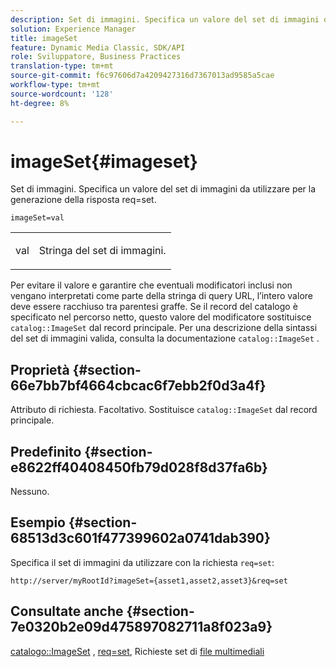 ```yaml
---
description: Set di immagini. Specifica un valore del set di immagini da utilizzare per la generazione della risposta req=set.
solution: Experience Manager
title: imageSet
feature: Dynamic Media Classic, SDK/API
role: Sviluppatore, Business Practices
translation-type: tm+mt
source-git-commit: f6c97606d7a4209427316d7367013ad9585a5cae
workflow-type: tm+mt
source-wordcount: '128'
ht-degree: 8%

---
```



# imageSet{#imageset}

Set di immagini. Specifica un valore del set di immagini da utilizzare per la generazione della risposta req=set.

`imageSet=val`

<table id="simpletable_F697691D166C407D82233664814F4663"> 
 <tr class="strow"> 
  <td class="stentry"> <p><span class="codeph"> <span class="varname"> val</span></span> </p> </td> 
  <td class="stentry"> <p>Stringa del set di immagini. </p></td> 
 </tr> 
</table>

Per evitare il valore e garantire che eventuali modificatori inclusi non vengano interpretati come parte della stringa di query URL, l’intero valore deve essere racchiuso tra parentesi graffe. Se il record del catalogo è specificato nel percorso netto, questo valore del modificatore sostituisce `catalog::ImageSet` dal record principale. Per una descrizione della sintassi del set di immagini valida, consulta la documentazione `catalog::ImageSet` .

## Proprietà {#section-66e7bb7bf4664cbcac6f7ebb2f0d3a4f}

Attributo di richiesta. Facoltativo. Sostituisce `catalog::ImageSet` dal record principale.

## Predefinito {#section-e8622ff40408450fb79d028f8d37fa6b}

Nessuno.

## Esempio {#section-68513d3c601f477399602a0741dab390}

Specifica il set di immagini da utilizzare con la richiesta `req=set`:

`http://server/myRootId?imageSet={asset1,asset2,asset3}&req=set`

## Consultate anche {#section-7e0320b2e09d475897082711a8f023a9}

[catalogo::ImageSet](/help/aem-is-ir-api/is-api/image-catalog/image-serving-api-ref/c-image-catalog-reference/c-image-svg-data-reference/c-image-data-reference/r-imageset-cat.md) ,  [req=set](../../../../../is-api/http-ref/image-serving-api-ref/c-http-protocol-reference/c-command-reference/r-req/r-req.md#reference-907cdb4a97034db7ad94695f25552e76), Richieste set di  [file multimediali](../../../../../is-api/http-ref/image-serving-api-ref/c-http-protocol-reference/c-syntax-and-features/r-media-set-requests.md#reference-f2f2aa11208b47609fe17848d3b86a0b)
